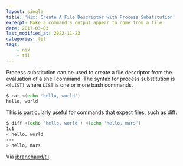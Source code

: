 ```yaml
---
layout: single
title: 'Nix: Create A File Descriptor with Process Substitution'
excerpt: Make a command's output appear to come from a file
date: 2017-03-03
last_modified_at: 2022-11-23
categories: til
tags:
    - nix
    - til
---
```


Process substitution can be used to create a file descriptor from the
evaluation of a shell command. The syntax for process substitution is
`<(LIST)` where `LIST` is one or more bash commands.

```bash
$ cat <(echo 'hello, world')
hello, world
```

This is particularly useful for commands that expect files, such as diff:

```bash
$ diff <(echo 'hello, world') <(echo 'hello, mars')
1c1
< hello, world
---
> hello, mars
```

Via [jbranchaud/til](https://github.com/jbranchaud/til).
